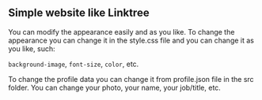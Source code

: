 ## Simple website like Linktree

<p> You can modify the appearance easily and as you like. To change the appearance you can change it in the style.css file and you can change it as you like, such: </p>
<code>background-image</code>, <code>font-size</code>, <code>color</code>, etc.

<p> To change the profile data you can change it from profile.json file in the src folder. You can change your photo, your name, your job/title, etc.</p>
